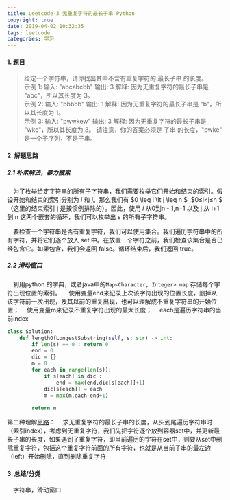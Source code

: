 ```yaml
---
title: Leetcode-3 无重复字符的最长子串 Python
copyright: true
date: 2019-04-02 10:32:35
tags: leetcode
categories: 学习
---
```


#### 1. [题目](https://leetcode-cn.com/problems/longest-substring-without-repeating-characters/submissions/)
>给定一个字符串，请你找出其中不含有重复字符的 最长子串 的长度。</br>
>示例 1:
>输入: "abcabcbb"
>输出: 3 
>解释: 因为无重复字符的最长子串是 "abc"，所以其长度为 3。</br>
>示例 2:
>输入: "bbbbb"
>输出: 1
>解释: 因为无重复字符的最长子串是 "b"，所以其长度为 1。</br>
>示例 3:
>输入: "pwwkew"
>输出: 3
>解释: 因为无重复字符的最长子串是 "wke"，所以其长度为 3。
>     请注意，你的答案必须是 子串 的长度，"pwke" 是一个子序列，不是子串。

#### 2. 解题思路
##### 2.1 朴素解法，暴力搜索
&emsp;为了枚举给定字符串的所有子字符串，我们需要枚举它们开始和结束的索引。假设开始和结束的索引分别为 $i$ 和 $j$。那么我们有 $0 \leq i \lt j \leq n $ ,$0≤i<j≤n $（这里的结束索引 j 是按惯例排除的）。因此，使用 $i$ 从0到n - 1,n−1 以及 j 从 i+1 到 n 这两个嵌套的循环，我们可以枚举出 s 的所有子字符串。

&emsp;要检查一个字符串是否有重复字符，我们可以使用集合。我们遍历字符串中的所有字符，并将它们逐个放入 set 中。在放置一个字符之前，我们检查该集合是否已经包含它。如果包含，我们会返回 false。循环结束后，我们返回 true。

##### 2.2 滑动窗口
&emsp;利用python 的字典，或者java中的`Map<Character, Integer> map`
存储每个字符出现位置的索引。
&emsp;使用变量end来记录上次该字符出现的位置长度，删掉从该字符前一次出现，及其以前的重复出现，也可以理解成不重复字符串的开始位置；
&emsp;使用变量m来记录不重复字符出现的最大长度；
&emsp;each是遍历字符串的当前index

``` python
class Solution:
    def lengthOfLongestSubstring(self, s: str) -> int:
        if len(s) == 0 : return 0
        end = 0
        dic = {}
        m = 0
        for each in range(len(s)):
            if s[each] in dic :
                end = max(end,dic[s[each]]+1)
            dic[s[each]] = each
            m = max(m,each-end+1)
            
        return m
```
第二种理解[思路](https://blog.csdn.net/ieearth/article/details/79927955 )：
&emsp;求无重复字符的最长子串的长度，从头到尾遍历字符串时（索引index），考虑到无重复字符，我们先把字符逐个放到容器set中，并更新最长子串的长度，如果遇到了重复字符，即当前遍历的字符在set中，则要从set中删除重复字符，包括这个重复字符前面的所有字符，也就是从当前子串的最左边（left）开始删除，直到删除重复字符

#### 3. 总结/分类
&emsp;字符串，滑动窗口

